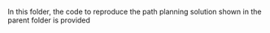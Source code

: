 In this folder, the code to reproduce the path planning solution shown in the parent folder is provided
